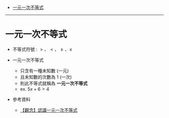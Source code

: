 * [一元一次不等式](#一元一次不等式)

---

# 一元一次不等式

- 不等式符號 : $>、 < 、\ge 、 \le$

- 一元一次不等式
	- 只含有一種未知數 (一元)
	- 且未知數的次數為 1 (一次)
	- 則此不等式就稱為 **一元一次不等式**
	- ex. $5x+6 > 4$

- 參考資料
  - [【觀念】認識一元一次不等式](https://www.youtube.com/watch?v=UQshsckuW_M "【觀念】認識一元一次不等式")